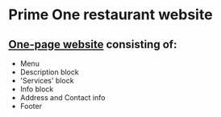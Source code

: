 # Prime One restaurant website 
## [One-page website](https://aliadamovich.github.io/restaurant-website/) consisting of:
* Menu
* Description block
* 'Services' block
* Info block
* Address and Contact info
* Footer
